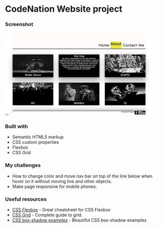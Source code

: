 # CodeNation Website project






### Screenshot

![](./screenshot.png)


### Built with

- Semantic HTML5 markup
- CSS custom properties
- Flexbox
- CSS Grid

### My challenges

 - How to change color and move nav bar on top of the line below when hover on it without moving line and other objects.
 - Make page responsive for mobile phones.


### Useful resources

- [CSS Flexbox](https://css-tricks.com/snippets/css/a-guide-to-flexbox/) - Great cheatsheet for CSS Flexbox
- [CSS Grid](https://css-tricks.com/snippets/css/complete-guide-grid/) - Complete guide to grid.
- [CSS box-shadow examples](https://getcssscan.com/css-box-shadow-examples) - Beautiful CSS box-shadow examples

